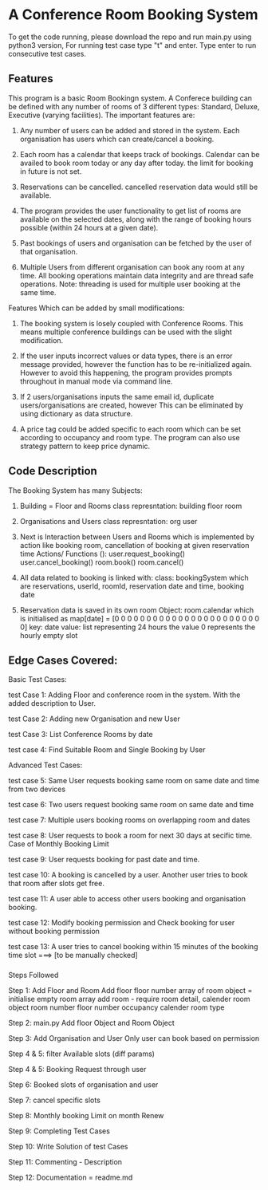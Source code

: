 
# A Conference Room Booking System

To get the code running, please download the repo and run main.py using python3 version,
For running test case type "t" and enter.
Type enter to run consecutive test cases.

## Features

This program is a basic Room Bookingn system. A Conferece building can be defined with any number of rooms of 3 different types: Standard, Deluxe, Executive (varying facilities). The important features are:

1. Any number of users can be added and stored in the system. Each organisation has users which can create/cancel a booking.

2. Each room has a calendar that keeps track of bookings. Calendar can be availed to book room today or any day after today. the limit for booking in future is not set.

3. Reservations can be cancelled. cancelled reservation data would still be available.

4. The program provides the user functionality to get list of rooms are available on the selected dates, along with the range of booking hours possible (within 24 hours at a given date).

5. Past bookings of users and organisation can be fetched by the user of that organisation.

6. Multiple Users from different organisation can book any room at any time. All booking operations maintain data integrity and are thread safe operations.
Note: threading is used for multiple user booking at the same time.

Features Which can be added by small modifications:

1. The booking system is losely coupled with Conference Rooms. This means multiple conference buildings can be used with the slight modification.

2. If the user inputs incorrect values or data types, there is an error message provided, however the function has to be re-initialized again. However to avoid this happening, the program provides prompts throughout in manual mode via command line.

3. If 2 users/organisations inputs the same email id, duplicate users/organisations are created, however This can be eliminated by using dictionary as data structure.

4. A price tag could be added specific to each room which can be set according to occupancy and room type. The program can also use strategy pattern to keep price dynamic.

## Code Description

The Booking System has many Subjects:
1. Building = Floor and Rooms
    class represntation: 
        building
        floor
        room
2. Organisations and Users
    class represntation:
        org
        user

3. Next is Interaction between Users and Rooms which is implemented by action like booking room, cancellation of booking at given reservation time
    Actions/ Functions ():
        user.request_booking()
        user.cancel_booking()
        room.book()
        room.cancel()

4. All data related to booking is linked with:
    class:
        bookingSystem
    which are reservations, userId, roomId, reservation date and time, booking date

5. Reservation data is saved in its own room Object:
    room.calendar which is initialised as 
        map[date] = [0 0 0 0 0 0 0 0 0 0 0 0 0 0 0 0 0 0 0 0 0 0 0 0]
        key: date
        value: list representing 24 hours
        the value 0 represents the hourly empty slot

## Edge Cases Covered:

Basic Test Cases:

test Case 1: Adding Floor and conference room in the system. With the added description to User.

test Case 2: Adding new Organisation and new User

test Case 3: List Conference Rooms by date

test case 4: Find Suitable Room and Single Booking by User

Advanced Test Cases:

test case 5: Same User requests booking same room on same date and time from two devices

test case 6: Two users request booking same room on same date and time

test case 7: Multiple users booking rooms on overlapping room and dates

test case 8: User requests to book a room for next 30 days at secific time. Case of Monthly Booking Limit

test case 9: User requests booking for past date and time.

test case 10: A booking is cancelled by a user. Another user tries to book that room after slots get free.

test case 11: A user able to access other users booking and organisation booking.

test case 12: Modify booking permission and Check booking for user without booking permission

test case 13: A user tries to cancel booking within 15 minutes of the booking time slot ===> [to be manually checked]

###

Steps Followed

Step 1: Add Floor and Room
    Add floor
        floor number
        array of room object = initialise empty room array
        add room - require room detail, calender
    room object
        room number
        floor number
        occupancy
        calender
        room type

Step 2: main.py
    Add floor Object and Room Object

Step 3: Add Organisation and User
    Only user can book based on permission

Step 4 & 5: filter Available slots (diff params)

Step 4 & 5: Booking Request through user

Step 6: Booked slots of organisation and user

Step 7: cancel specific slots

Step 8: Monthly booking Limit on month Renew

Step 9: Completing Test Cases

Step 10: Write Solution of test Cases

Step 11: Commenting - Description

Step 12: Documentation = readme.md